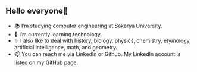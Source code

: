 ## Hello everyone👋

- 📚 I’m studying computer engineering at Sakarya University.
- 🤖 I’m currently learning technology.
- ✨ I also like to deal with history, biology, physics, chemistry, etymology, artificial intelligence, math, and geometry. 
- 📫 You can reach me via LinkedIn or Github. My LinkedIn account is listed on my GitHub page.
